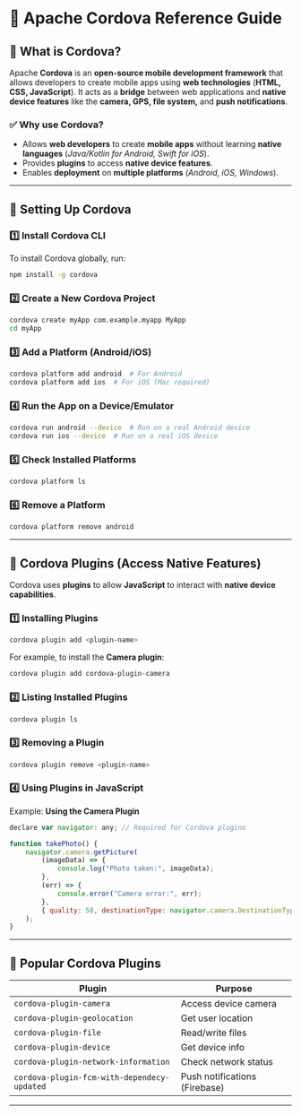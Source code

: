 # 🚀 **Apache Cordova Reference Guide**

## 📌 **What is Cordova?**
Apache **Cordova** is an **open-source mobile development framework** that allows developers to create mobile apps using **web technologies** (**HTML, CSS, JavaScript**). It acts as a **bridge** between web applications and **native device features** like the **camera, GPS, file system,** and **push notifications**.

### ✅ **Why use Cordova?**
- Allows **web developers** to create **mobile apps** without learning **native languages** (*Java/Kotlin for Android, Swift for iOS*).
- Provides **plugins** to access **native device features**.
- Enables **deployment** on **multiple platforms** (*Android, iOS, Windows*).

---


## 🔧 **Setting Up Cordova**

### 1️⃣ **Install Cordova CLI**
To install Cordova globally, run:

```sh
npm install -g cordova
```

### 2️⃣ **Create a New Cordova Project**
```sh
cordova create myApp com.example.myapp MyApp
cd myApp
```

### 3️⃣ **Add a Platform (Android/iOS)**
```sh
cordova platform add android  # For Android
cordova platform add ios  # For iOS (Mac required)
```

### 4️⃣ **Run the App on a Device/Emulator**
```sh
cordova run android --device  # Run on a real Android device
cordova run ios --device  # Run on a real iOS device
```

### 5️⃣ **Check Installed Platforms**
```sh
cordova platform ls
```

### 6️⃣ **Remove a Platform**
```sh
cordova platform remove android
```

---


## 🔌 **Cordova Plugins (Access Native Features)**
Cordova uses **plugins** to allow **JavaScript** to interact with **native device capabilities**.

### 1️⃣ **Installing Plugins**
```sh
cordova plugin add <plugin-name>
```
For example, to install the **Camera plugin**:
```sh
cordova plugin add cordova-plugin-camera
```

### 2️⃣ **Listing Installed Plugins**
```sh
cordova plugin ls
```

### 3️⃣ **Removing a Plugin**
```sh
cordova plugin remove <plugin-name>
```

### 4️⃣ **Using Plugins in JavaScript**
Example: **Using the Camera Plugin**
```js
declare var navigator: any; // Required for Cordova plugins

function takePhoto() {
    navigator.camera.getPicture(
        (imageData) => {
            console.log("Photo taken:", imageData);
        },
        (err) => {
            console.error("Camera error:", err);
        },
        { quality: 50, destinationType: navigator.camera.DestinationType.DATA_URL }
    );
}
```

---


## 📲 **Popular Cordova Plugins**
| Plugin | Purpose |
|---------|---------|
| `cordova-plugin-camera` | Access device camera |
| `cordova-plugin-geolocation` | Get user location |
| `cordova-plugin-file` | Read/write files |
| `cordova-plugin-device` | Get device info |
| `cordova-plugin-network-information` | Check network status |
| `cordova-plugin-fcm-with-dependecy-updated` | Push notifications (Firebase) |

---


